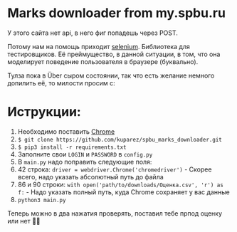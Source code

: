 # Marks downloader from my.spbu.ru

У этого сайта нет api, в него фиг попадешь через POST.

Потому нам на помощь приходит [selenium](http://selenium-python.readthedocs.io/). Библиотека для тестировщиков. Её преймущество, в данной ситуации, в том, что она моделирует поведение пользователя в браузере (буквально).

Тулза пока в Über сыром состоянии, так что есть желание немного допилить её, то милости просим с:

# Иструкции:
1. Необходимо поставить [Chrome](https://www.google.ru/chrome/browser/desktop/index.html)
2. `$ git clone https://github.com/kuparez/spbu_marks_downloader.git`
3. `$ pip3 install -r requirements.txt`
4. Заполните свои `LOGIN` и `PASSWORD` в `config.py`
5. В `main.py` надо поправить следующие поля:
  1. 42 строка: `driver = webdriver.Chrome('chromedriver')` - Скорее всего, надо указать абсолютный путь до файла
  2. 86 и 90 строки: `with open('path/to/downloads/Оценка.csv', 'r') as f:` - Надо указать полный путь, куда Chrome сохраняет у вас данные
6. `python3 main.py`

Теперь можно в два нажатия проверять, поставил тебе прпод оценку или нет 👯‍♂️
